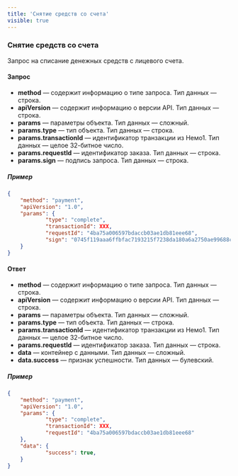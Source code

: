 ```yaml
---
title: 'Снятие средств со счета'
visible: true
---
```


### Снятие средств со счета

Запрос на списание денежных средств с лицевого счета. 

#### Запрос

-   **method** — содержит информацию о типе запроса. Тип данных — строка.
-   **apiVersion** — содержит информацию о версии API. Тип данных — строка. 
-   **params** — параметры объекта. Тип данных — сложный.
-   **params.type** — тип объекта. Тип данных — строка.
-   **params.transactionId** — идентификатор транзакции из Немо1. Тип данных — целое 32-битное число.
-   **params.requestId** — идентификатор заказа. Тип данных — строка.
-   **params.sign** — подпись запроса. Тип данных — строка.

##### Пример
```json
{
    "method": "payment",
    "apiVersion": "1.0",
    "params": {
        	"type": "complete",
        	"transactionId": XXX,
        	"requestId": "4ba75a006597bdaccb03ae1db81eee68",
        	"sign": "0745f119aaa6ffbfac7193215f7238da180a6a2750ae99688ce7b53cdbbb48b9"
    }
}
```

#### Ответ

-   **method** — содержит информацию о типе запроса. Тип данных — строка.
-   **apiVersion** — содержит информацию о версии API. Тип данных — строка. 
-   **params** — параметры объекта. Тип данных — сложный.
-   **params.type** — тип объекта. Тип данных — строка.
-   **params.transactionId** — идентификатор транзакции из Немо1. Тип данных — целое 32-битное число.
-   **params.requestId** — идентификатор заказа. Тип данных — строка.
-   **data** — контейнер с данными. Тип данных — сложный. 
-   **data.success** — признак успешности. Тип данных — булевский.

##### Пример
```json
{
    "method": "payment",
    "apiVersion": "1.0",
    "params": {
        	"type": "complete",
        	"transactionId": XXX,
        	"requestId": "4ba75a006597bdaccb03ae1db81eee68"
    },
    "data": {
        	"success": true,
    }
}
```